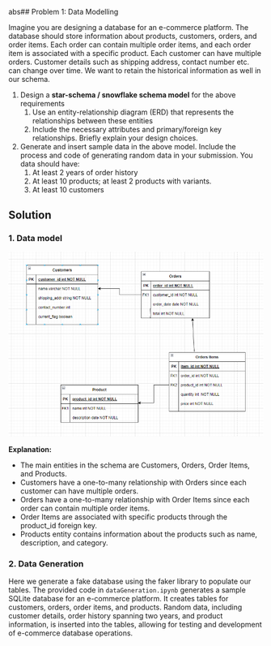 abs## Problem 1: Data Modelling

Imagine you are designing a database for an e-commerce platform. The database should store information about products, customers, orders, and order items. Each order can contain multiple order items, and each order item is associated with a specific product. Each customer can have multiple orders. Customer details such as shipping address, contact number etc. can change over time. We want to retain the historical information as well in our schema.

1. Design a **star-schema / snowflake schema model** for the above requirements
    1. Use an entity-relationship diagram (ERD) that represents the relationships between these entities
    2. Include the necessary attributes and primary/foreign key relationships. Briefly explain your design choices.
2. Generate and insert sample data in the above model. Include the process and code of generating random data in your submission. You data should have:
    1. At least 2 years of order history
    2. At least 10 products; at least 2 products with variants.
    3. At least 10 customers
  



## Solution

### 1. Data model

![DataModel](DataModel.png)

**Explanation:**
- The main entities in the schema are Customers, Orders, Order Items, and Products.
- Customers have a one-to-many relationship with Orders since each customer can have multiple orders.
- Orders have a one-to-many relationship with Order Items since each order can contain multiple order items.
- Order Items are associated with specific products through the product_id foreign key.
- Products entity contains information about the products such as name, description, and category.


### 2. Data Generation 

Here we generate a fake database using the faker library to populate our tables. The provided code in `dataGeneration.ipynb` generates a sample SQLite database for an e-commerce platform. It creates tables for customers, orders, order items, and products. Random data, including customer details, order history spanning two years, and product information, is inserted into the tables, allowing for testing and development of e-commerce database operations.
